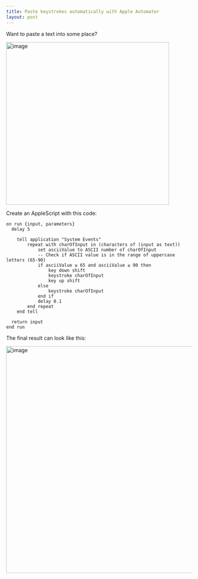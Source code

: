 ```yaml
---
title: Paste keystrokes automatically with Apple Automator
layout: post
---
```


Want to paste a text into some place?

<img width="442" alt="image" src="https://user-images.githubusercontent.com/1079135/146840229-9cac9b82-6c59-4b9c-bcb1-69f638936bfb.png">

Create an AppleScript with this code:

```applescript
on run {input, parameters}
  delay 5

	tell application "System Events"
		repeat with charOfInput in (characters of (input as text))
			set asciiValue to ASCII number of charOfInput
			-- Check if ASCII value is in the range of uppercase letters (65-90)
			if asciiValue ≥ 65 and asciiValue ≤ 90 then
				key down shift
				keystroke charOfInput
				key up shift
			else
				keystroke charOfInput
			end if
			delay 0.1
		end repeat
	end tell

  return input
end run
```

The final result can look like this:

<img width="616" alt="image" src="https://user-images.githubusercontent.com/1079135/146840130-4d4a9874-88e7-4f7e-afd5-07def3edc15d.png">
